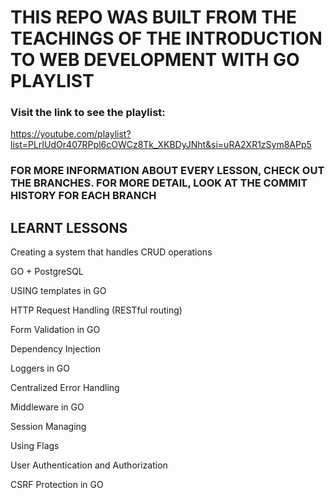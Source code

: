 # THIS REPO WAS BUILT FROM THE TEACHINGS OF THE INTRODUCTION TO WEB DEVELOPMENT WITH GO PLAYLIST 

### Visit the link to see the playlist:
https://youtube.com/playlist?list=PLrIUdOr407RPpl6cOWCz8Tk_XKBDyJNht&si=uRA2XR1zSym8APp5

### FOR MORE INFORMATION ABOUT EVERY LESSON, CHECK OUT THE BRANCHES. FOR MORE DETAIL, LOOK AT THE COMMIT HISTORY FOR EACH BRANCH

## LEARNT LESSONS
Creating a system that handles CRUD operations  

GO + PostgreSQL  

USING templates in GO  

HTTP Request Handling (RESTful routing)  

Form Validation in GO  

Dependency Injection  

Loggers in GO  

Centralized Error Handling  

Middleware in GO  

Session Managing  

Using Flags  

User Authentication and Authorization  

CSRF Protection in GO  





